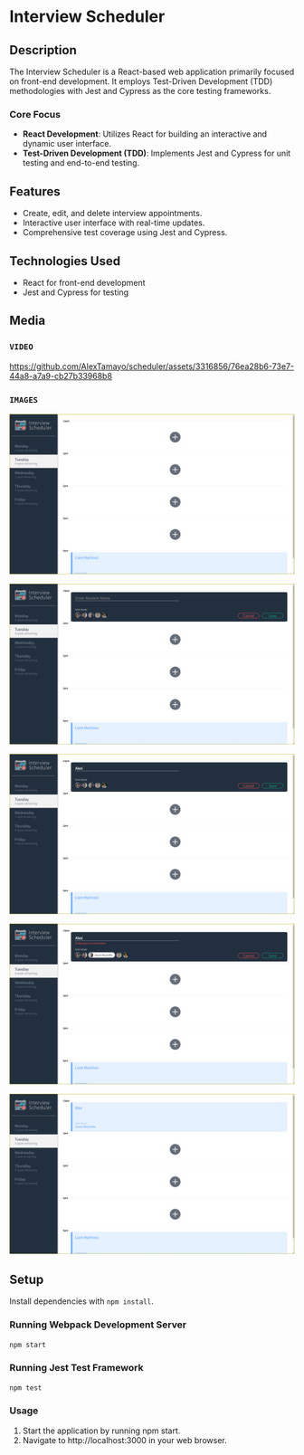 # Interview Scheduler

## Description
The Interview Scheduler is a React-based web application primarily focused on front-end development. It employs Test-Driven Development (TDD) methodologies with Jest and Cypress as the core testing frameworks.

### Core Focus
- **React Development**: Utilizes React for building an interactive and dynamic user interface.
- **Test-Driven Development (TDD)**: Implements Jest and Cypress for unit testing and end-to-end testing.

## Features
- Create, edit, and delete interview appointments.
- Interactive user interface with real-time updates.
- Comprehensive test coverage using Jest and Cypress.

## Technologies Used
- React for front-end development
- Jest and Cypress for testing

## Media

### **`VIDEO`**

https://github.com/AlexTamayo/scheduler/assets/3316856/76ea28b6-73e7-44a8-a7a9-cb27b33968b8

### **`IMAGES`**

![1](./docs/images/1.png)

![2](./docs/images/2.png)

![3](./docs/images/3.png)

![4](./docs/images/4.png)

![5](./docs/images/5.png)


## Setup

Install dependencies with `npm install`.

### Running Webpack Development Server

```sh
npm start
```

### Running Jest Test Framework

```sh
npm test
```

### Usage

1. Start the application by running npm start.
2. Navigate to http://localhost:3000 in your web browser.
